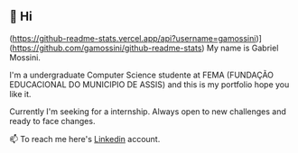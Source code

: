 ## 👋 Hi 
(https://github-readme-stats.vercel.app/api?username=gamossini)](https://github.com/gamossini/github-readme-stats)
My name is Gabriel Mossini.

 I'm a undergraduate Computer Science studente at FEMA (FUNDAÇÃO EDUCACIONAL DO MUNICIPIO DE ASSIS) and this is my portfolio hope you like it. 

 Currently I'm seeking for a internship. Always open to new challenges and ready to face changes.

📫 To reach me here's [Linkedin](https://www.linkedin.com/in/gabrielmossini/) account.

